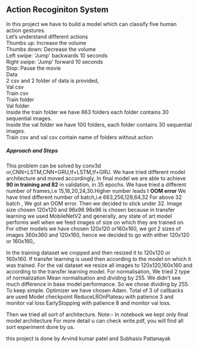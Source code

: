 
<centre><h2>Action Recoginiton System</centre></h2>
In this project we have to build a model which can classify five human action gestures. <br>
Let’s understand different actions <br>
Thumbs up: Increase the volume <br>
Thumbs down: Decrease the volume <br>
Left swipe: 'Jump' backwards 10 seconds <br>
Right swipe: 'Jump' forward 10 seconds <br>
Stop: Pause the movie<br>
Data<br>
2 csv and 2 folder of data is provided,<br>
Val csv<br>
Train csv<br>
Train folder <br>
Val folder <br>
Inside the train folder we have 663 folders each folder contains 30 sequential images. <br>
Inside the val folder we have 100 folders, each folder contains 30 sequential images.<br>
Train csv and val csv contain name of folders without action<br>

<h5>Approach and Steps</h5>
This problem can be solved by <h7>conv3d or,CNN+LSTM,CNN+GRU,tf+LSTM,tf+GRU</h7>.
We have tried different model architecture and moved accordingly, In final model we are
able to achieve <b>90 in training and 82</b> in validation, in 35 epochs.
We have tried a different number of frames,i.e 15,18,20,24,30.Higher number leads t
<b>OOM error </b>
We have tried different number of batch,i.e 663,256,128,64,32
For above 32 batch , We got an OOM error. Then we decided to stick under 32.
Image size chosen 120x120 and 96x96
96x96 is chosen because in transfer learning we used MobileNetV2 and generally, any
state of art model performs well when we feed images of size on which they are trained
on.
For other models we have chosen 120x120 or160x160, we got 2 sizes of images
360x360 and 120x160, hence we decided to go with either 120x120 or 160x160,.
 
In the training dataset we cropped and then resized it to 120x120 or 160x160. If transfer
learning is used then according to the model on which it was trained.
For the val dataset we resize all images to 120x120,160x160 and according to the
transfer learning model.
For normalisation,
We tried 2 type of normalization
Mean normalisation and dividing by 255. We didn’t see much difference in base model
performance. So we chose dividing by 255. To keep simple.
Optimizer we have chosen Adam.
Total of 3 of callbacks are used
Model checkpoint
ReduceLROnPlateau with patience 3 and monitor val loss
EarlyStopping with patience 8 and monitor val loss.

Then we tried all sort of architecture.
Note:- In notebook we kept only final model architecture 
For more detail u can check write.pdf, you will find all sort experiment done by us.

this project is done by 
Arvind kumar patel and Subhasis Pattanayak
